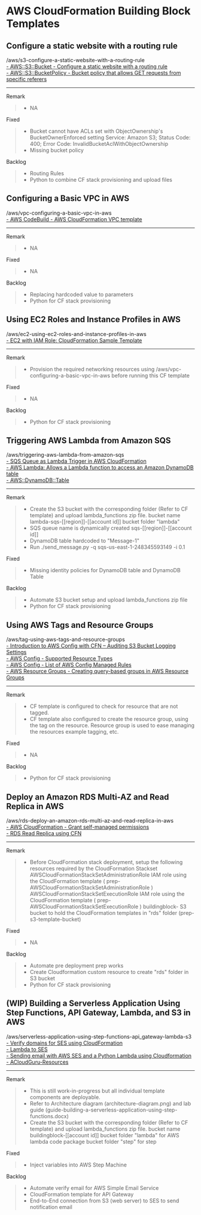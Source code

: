 # AWS CloudFormation Building Block Templates

## Configure a static website with a routing rule
/aws/s3-configure-a-static-website-with-a-routing-rule\
[- AWS::S3::Bucket - Configure a static website with a routing rule](https://docs.aws.amazon.com/AWSCloudFormation/latest/UserGuide/aws-properties-s3-bucket.html)\
[- AWS::S3::BucketPolicy - Bucket policy that allows GET requests from specific referers ](https://docs.aws.amazon.com/AWSCloudFormation/latest/UserGuide/aws-properties-s3-policy.html)

---
Remark
>- NA

Fixed
>- Bucket cannot have ACLs set with ObjectOwnership's BucketOwnerEnforced setting 
>  Service: Amazon S3; Status Code: 400; Error Code: InvalidBucketAclWithObjectOwnership
>- Missing bucket policy

Backlog
>- Routing Rules
>- Python to combine CF stack provisioning and upload files

## Configuring a Basic VPC in AWS
/aws/vpc-configuring-a-basic-vpc-in-aws\
[- AWS CodeBuild - AWS CloudFormation VPC template](https://docs.aws.amazon.com/codebuild/latest/userguide/cloudformation-vpc-template.html)

---
Remark 
>- NA

Fixed
>- NA

Backlog
>- Replacing hardcoded value to parameters
>- Python for CF stack provisioning

## Using EC2 Roles and Instance Profiles in AWS
/aws/ec2-using-ec2-roles-and-instance-profiles-in-aws\
[- EC2 with IAM Role: CloudFormation Sample Template](https://www.radishlogic.com/aws/cloudformation/cloudformation-ec2-with-iam-role-template/)

---
Remark
>- Provision the required networking resources using /aws/vpc-configuring-a-basic-vpc-in-aws 
>  before running this CF template

Fixed
>- NA

Backlog
>- Python for CF stack provisioning

## Triggering AWS Lambda from Amazon SQS
/aws/triggering-aws-lambda-from-amazon-sqs\
[- SQS Queue as Lambda Trigger in AWS CloudFormation](https://www.itonaut.com/2018/07/11/sqs-queue-as-lambda-trigger-in-aws-cloudformation/)\
[- AWS Lambda: Allows a Lambda function to access an Amazon DynamoDB table](https://docs.aws.amazon.com/IAM/latest/UserGuide/reference_policies_examples_lambda-access-dynamodb.html)\
[- AWS::DynamoDB::Table](https://docs.aws.amazon.com/AWSCloudFormation/latest/UserGuide/aws-resource-dynamodb-table.html)

---
Remark
>- Create the S3 bucket with the corresponding folder (Refer to CF template) and upload lambda_functions zip file.
>  bucket name lambda-sqs-[[region]]-[[account id]]
>  bucket folder "lambda" 
>- SQS queue name is dynamically created sqs-[[region]]-[[account id]]
>- DynamoDB table hardcoded to "Message-1"
>- Run ./send_message.py -q sqs-us-east-1-248345593149 -i 0.1

Fixed
>- Missing identity policies for DynamoDB table and DynamoDB Table

Backlog
>- Automate S3 bucket setup and upload lambda_functions zip file
>- Python for CF stack provisioning

## Using AWS Tags and Resource Groups
/aws/tag-using-aws-tags-and-resource-groups\
[- Introduction to AWS Config with CFN – Auditing S3 Bucket Logging Settings](https://awstut.com/en/2022/12/03/introduction-to-aws-config-with-cfn-auditing-s3-bucket-logging-settings-en/)\
[- AWS Config - Supported Resource Types](https://docs.aws.amazon.com/config/latest/developerguide/resource-config-reference.html#supported-resources)\
[- AWS Config - List of AWS Config Managed Rules](https://docs.aws.amazon.com/config/latest/developerguide/managed-rules-by-aws-config.html)\
[- AWS Resource Groups - Creating query-based groups in AWS Resource Groups](https://docs.aws.amazon.com/ARG/latest/userguide/gettingstarted-query.html)

---
Remark
>- CF template is configured to check for resource that are not tagged.
>- CF template also configured to create the resource group, using the tag on the resource. 
>  Resource group is used to ease managing the resources example tagging, etc.

Fixed
>- NA

Backlog
>- Python for CF stack provisioning

## Deploy an Amazon RDS Multi-AZ and Read Replica in AWS
/aws/rds-deploy-an-amazon-rds-multi-az-and-read-replica-in-aws\
[- AWS CloudFormation - Grant self-managed permissions](https://docs.aws.amazon.com/AWSCloudFormation/latest/UserGuide/stacksets-prereqs-self-managed.html)\
[- RDS Read Replica using CFN](https://awstut.com/en/2023/01/09/rds-read-replica-using-cfn-en/)

---
Remark
>- Before CloudFormation stack deployment, setup the following resources required by the CloudFormation Stackset
>  AWSCloudFormationStackSetAdministrationRole IAM role using the 
>    CloudFormation template ( prep-AWSCloudFormationStackSetAdministrationRole )
>  AWSCloudFormationStackSetExecutionRole IAM role using the 
>    CloudFormation template ( prep-AWSCloudFormationStackSetExecutionRole )
>  buildingblock-<Account ID> S3 bucket to hold the 
>    CloudFormation templates in "rds" folder (prep-s3-template-bucket)

Fixed
>- NA

Backlog
>- Automate pre deployment prep works
>- Create Cloudformation custom resource to create "rds" folder in S3 bucket
>- Python for CF stack provisioning

## (WIP) Building a Serverless Application Using Step Functions, API Gateway, Lambda, and S3 in AWS
/aws/serverless-application-using-step-functions-api_gateway-lambda-s3
[- Verify domains for SES using CloudFormation](https://medium.com/poka-techblog/verify-domains-for-ses-using-cloudformation-8dd185c9b05c)\
[- Lambda to SES](https://serverlessland.com/patterns/lambda-ses)\
[- Sending email with AWS SES and a Python Lambda using Cloudformation](https://www.thelambdablog.com/sending-email-with-aws-ses-and-a-python-lambda-using-cloudformation/)\
[- ACloudGuru-Resources](https://github.com/ACloudGuru-Resources/lab-building-a-serverless-application-using-step-functions-api-gateway-lambda-and-s3-in-aws)

---
Remark
>- This is still work-in-progress but all individual template components are deployable.
>- Refer to Architecture diagram (architecture-diagram.png) and lab guide (guide-building-a-serverless-application-using-step-functions.docx)
>- Create the S3 bucket with the corresponding folder (Refer to CF template) and upload 
>  lambda_functions zip file.
>  bucket name buildingblock-[[account id]]
>  bucket folder "lambda" for AWS lambda code package
>  bucket folder "step" for step

Fixed
>- Inject variables into AWS Step Machine

Backlog
>- Automate verify email for AWS Simple Email Service
>- CloudFormation template for API Gateway
>- End-to-End connection from S3 (web server) to SES to send notification email